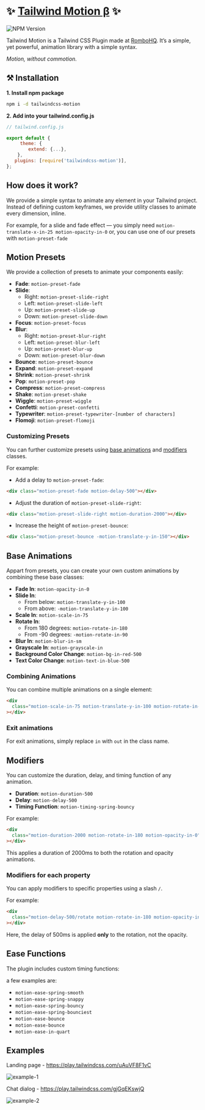 # ✨ [Tailwind Motion β](https://rombo.co/tailwind/) ✨ 

![NPM Version](https://img.shields.io/npm/v/tailwindcss-motion)

Tailwind Motion is a Tailwind CSS Plugin made at [RomboHQ](https://rombo.co/).
It’s a simple, yet powerful, animation library with a simple syntax.

_Motion, without commotion._

## ⚒️ Installation

**1. Install npm package**

```bash
npm i -d tailwindcss-motion
```

**2. Add into your tailwind.config.js**

```js
// tailwind.config.js

export default {
     theme: {
        extend: {...},
    },
   plugins: [require('tailwindcss-motion')],
};
```

## How does it work?

We provide a simple syntax to animate any element in your Tailwind project. Instead of defining custom keyframes, we provide utility classes to animate every dimension, inline.

For example, for a slide and fade effect — you simply need `motion-translate-x-in-25 motion-opacity-in-0` or, you can use one of our presets with `motion-preset-fade`

## Motion Presets

We provide a collection of presets to animate your components easily:

- **Fade**: `motion-preset-fade`
- **Slide**:
  - Right: `motion-preset-slide-right`
  - Left: `motion-preset-slide-left`
  - Up: `motion-preset-slide-up`
  - Down: `motion-preset-slide-down`
- **Focus**: `motion-preset-focus`
- **Blur**:
  - Right: `motion-preset-blur-right`
  - Left: `motion-preset-blur-left`
  - Up: `motion-preset-blur-up`
  - Down: `motion-preset-blur-down`
- **Bounce**: `motion-preset-bounce`
- **Expand**: `motion-preset-expand`
- **Shrink**: `motion-preset-shrink`
- **Pop**: `motion-preset-pop`
- **Compress**: `motion-preset-compress`
- **Shake**: `motion-preset-shake`
- **Wiggle**: `motion-preset-wiggle`
- **Confetti**: `motion-preset-confetti`
- **Typewriter**: `motion-preset-typewriter-[number of characters]`
- **Flomoji**: `motion-preset-flomoji`

### Customizing Presets

You can further customize presets using [base animations](#Base-Animations) and [modifiers](#Modifiers) classes.

For example:

- Add a delay to `motion-preset-fade`:

```html
<div class="motion-preset-fade motion-delay-500"></div>
```

- Adjust the duration of `motion-preset-slide-right`:

```html
<div class="motion-preset-slide-right motion-duration-2000"></div>
```

- Increase the height of `motion-preset-bounce`:

```html
<div class="motion-preset-bounce -motion-translate-y-in-150"></div>
```

## Base Animations

Appart from presets, you can create your own custom animations by combining these base classes:

- **Fade In**: `motion-opacity-in-0`
- **Slide In**:
  - From below: `motion-translate-y-in-100`
  - From above: `-motion-translate-y-in-100`
- **Scale In**: `motion-scale-in-75`
- **Rotate In**:
  - From 180 degrees: `motion-rotate-in-180`
  - From -90 degrees: `-motion-rotate-in-90`
- **Blur In**: `motion-blur-in-sm`
- **Grayscale In**: `motion-grayscale-in`
- **Background Color Change**: `motion-bg-in-red-500`
- **Text Color Change**: `motion-text-in-blue-500`

### Combining Animations

You can combine multiple animations on a single element:

```html
<div
  class="motion-scale-in-75 motion-translate-y-in-100 motion-rotate-in-90"
></div>
```

### Exit animations

For exit animations, simply replace `in` with `out` in the class name.

## Modifiers

You can customize the duration, delay, and timing function of any animation.

- **Duration**: `motion-duration-500`
- **Delay**: `motion-delay-500`
- **Timing Function**: `motion-timing-spring-bouncy`

For example:

```html
<div
  class="motion-duration-2000 motion-rotate-in-180 motion-opacity-in-0"
></div>
```

This applies a duration of 2000ms to both the rotation and opacity animations.

### Modifiers for each property

You can apply modifiers to specific properties using a slash `/`.

For example:

```html
<div
  class="motion-delay-500/rotate motion-rotate-in-180 motion-opacity-in-0"
></div>
```

Here, the delay of 500ms is applied **only** to the rotation, not the opacity.

## Ease Functions

The plugin includes custom timing functions:

a few examples are:

- `motion-ease-spring-smooth`
- `motion-ease-spring-snappy`
- `motion-ease-spring-bouncy`
- `motion-ease-spring-bounciest`
- `motion-ease-bounce`
- `motion-ease-bounce`
- `motion-ease-in-quart`

## Examples

Landing page - https://play.tailwindcss.com/uAuVF8F1vC

![example-1](https://github.com/user-attachments/assets/c847e7ee-f5b6-4620-afdc-2f8b037c36fd)



Chat dialog - https://play.tailwindcss.com/gjGqEKswjQ


![example-2](https://github.com/user-attachments/assets/f11fbe59-7902-4d73-ab13-0e20ca7cc21b)

